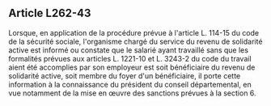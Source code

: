 ## Article L262-43

Lorsque, en application de la procédure prévue à l'article L. 114-15 du code de la sécurité sociale,
l'organisme chargé du service du revenu de solidarité active est informé ou constate que le salarié ayant
travaillé sans que les formalités prévues aux articles L. 1221-10 et L. 3243-2 du code du travail aient été
accomplies par son employeur est soit bénéficiaire du revenu de solidarité active, soit membre du foyer
d'un bénéficiaire, il porte cette information à la connaissance du président du conseil départemental, en vue
notamment de la mise en œuvre des sanctions prévues à la section 6.

